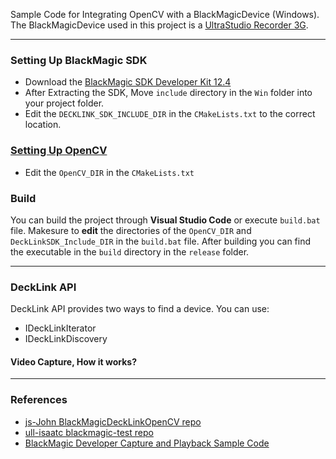 Sample Code for Integrating OpenCV with a BlackMagicDevice (Windows). The BlackMagicDevice used in this project is a [UltraStudio Recorder 3G](https://www.blackmagicdesign.com/products/ultrastudio/techspecs/W-DLUS-12).

---

### Setting Up BlackMagic SDK

- Download the [BlackMagic SDK Developer Kit 12.4](https://www.blackmagicdesign.com/developer/) 
- After Extracting the SDK, Move `include` directory in the `Win` folder into your project folder.
- Edit the `DECKLINK_SDK_INCLUDE_DIR` in the `CMakeLists.txt` to the correct location.

### [Setting Up OpenCV](https://www.youtube.com/watch?v=m9HBM1m_EMU)

- Edit the `OpenCV_DIR` in the `CMakeLists.txt`

### Build

You can build the project through **Visual Studio Code** or execute `build.bat` file. Makesure to **edit** the directories of the `OpenCV_DIR` and `DeckLinkSDK_Include_DIR` in the `build.bat` file. After building you can find the executable in the `build` directory in the `release` folder. 

---

### DeckLink API

DeckLink API provides two ways to find a device. You can use:
- IDeckLinkIterator
- IDeckLinkDiscovery

#### Video Capture, How it works? 




---

### References

- [js-John BlackMagicDeckLinkOpenCV repo](https://github.com/js-john/Blackmagic-DeckLink-Opencv)
- [ull-isaatc blackmagic-test repo](https://github.com/ull-isaatc/blackmagic-test)
- [BlackMagic Developer Capture and Playback Sample Code](https://www.blackmagicdesign.com/developer/product/capture-and-playback)